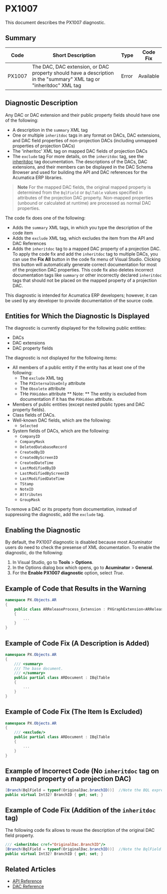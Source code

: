 # PX1007
This document describes the PX1007 diagnostic.

## Summary

| Code   | Short Description                                   | Type                             | Code Fix  | 
| ------ | ----------------------------------------------------| -------------------------------- | --------- | 
| PX1007 | The DAC, DAC extension, or DAC property should have a description in the "summary" XML tag or "inheritdoc" XML tag | Error | Available | 

## Diagnostic Description
Any DAC or DAC extension and their public property fields should have one of the following:
* A description in the `summary` XML tag
* One or multiple `inheritdoc` tags in any format on DACs, DAC extensions, and DAC field properties of non-projection DACs (including unmapped properties of projection DACs)
* The 'inheritoc' XML tag on mapped DAC fields of projection DACs
* The `exclude` tag 
  For more details, on the `inheritdoc` tag, see the [inheritdoc](https://learn.microsoft.com/en-us/dotnet/csharp/language-reference/xmldoc/recommended-tags#inheritdoc) tag documentation.
The descriptions of the DACs, DAC extensions, and their members can be displayed in the DAC Schema Browser and used for building the API and DAC references for the Acumatica ERP libraries.

> **Note**
> For the mapped DAC fields, the original mapped property is determined from the `BqlField` or `BqlTable` values specified in attributes of the projection DAC property. Non-mapped properties (unbound or calculated at runtime) are processed as normal DAC properties.

The code fix does one of the following:
 - Adds the `summary` XML tags, in which you type the description of the code item
 - Adds the `exclude` XML tag, which excludes the item from the API and DAC References
 - Adds the `inheritdoc` tag to a mapped DAC property of a projection DAC.
   To apply the code fix and add the `inheritdoc` tag to multiple DACs, you can use the **Fix All** button in the code fix menu of Visual Studio. Clicking this button will automatically generate correct documentation for most of the projection DAC properties.
   This code fix also deletes incorrect documentation tags like `summary` or other incorrectly declared `inheritdoc` tags that should not be placed on the mapped property of a projection DAC.

This diagnostic is intended for Acumatica ERP developers; however, it can be used by any developer to provide documentation of the source code.

## Entities for Which the Diagnostic Is Displayed
The diagnostic is currently displayed for the following public entities:
 - DACs
 - DAC extensions
 - DAC property fields

The diagnostic is not displayed for the following items: 
 - All members of a public entity if the entity has at least one of the following:
   - The `exclude` XML tag
   - The `PXInternalUseOnly` attribute
   - The `Obsolete` attribute
   - THe `PXHidden` attribute 
     ** Note: ** The entity is excluded from documentation if it has the `PXHidden` attribute.
 - Members of public entities (except nested public types and DAC property fields).
 - Class fields of DACs. 
 - Well-known DAC fields, which are the following:
   - `Selected`
 - System fields of DACs, which are the following: 
   - `CompanyID`
   - `CompanyMask`
   - `DeletedDatabaseRecord`
   - `CreatedByID`
   - `CreatedByScreenID`
   - `CreatedDateTime`
   - `LastModifiedByID`
   - `LastModifiedByScreenID`
   - `LastModifiedDateTime`
   - `TStamp`
   - `NoteID`
   - `Attributes`
   - `GroupMask`

To remove a DAC or its property from documentation, instead of suppressing the diagnostic, add the `exclude` tag.

## Enabling the Diagnostic

By default, the PX1007 diagnostic is disabled because most Acuminator users do need to check the presense of XML documentation.
To enable the diagnostic, do the following:
1. In Visual Studio, go to **Tools** > **Options**.
2. In the Options dialog box which opens, go to **Acuminator** > **General**.
3. For the **Enable PX1007 diagnostic** option, select _True_.

## Example of Code that Results in the Warning

```C#
namespace PX.Objects.AR
{
    public class ARReleaseProcess_Extension : PXGraphExtension<ARReleaseProcess> // The PX1007 warning is displayed for this line.
    {
        ...
    }
}
```

## Example of Code Fix (A Description is Added)

```C#
namespace PX.Objects.AR
{
    /// <summary>
    /// The base document.
    /// </summary>
    public partial class ARDocument : IBqlTable
    {
        ...
    }
}
```

## Example of Code Fix (The Item Is Excluded)

```C#
namespace PX.Objects.AR
{
    /// <exclude/>
    public partial class ARDocument : IBqlTable
    {
        ...
    }
}
```

## Example of Incorrect Code (No `inheritdoc` tag on a mapped property of a projection DAC)

```C#
[Branch(BqlField = typeof(OriginalDac.branchID))]  //Note the BQL expression for property initialization
public virtual Int32? BranchID { get; set; }
```


## Example of Code Fix (Addition of the `inheritdoc` tag)
The following code fix allows to reuse the description of the original DAC field property.
```C# 
/// <inheritdoc cref="OriginalDac.BranchID"/>  
[Branch(BqlField = typeof(OriginalDac.branchID))]  //Note the BqlField property initialization expression
public virtual Int32? BranchID { get; set; }
```

## Related Articles

 - [API Reference](https://help.acumatica.com/Help?ScreenId=ShowWiki&pageid=41f852ad-6736-e6fa-d080-006a9776ed78)
 - [DAC Reference](https://help.acumatica.com/Help?ScreenId=ShowWiki&pageid=177d968e-53c0-3d58-e93c-b8a55936635a)
